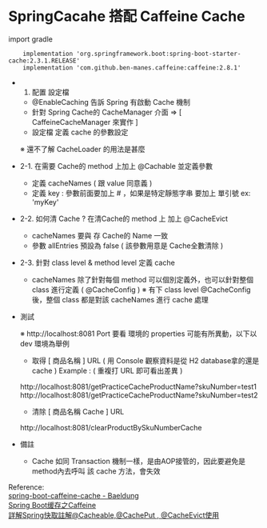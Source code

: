 # SpringCacahe 搭配 Caffeine Cache

import gradle

```
	implementation 'org.springframework.boot:spring-boot-starter-cache:2.3.1.RELEASE'
	implementation 'com.github.ben-manes.caffeine:caffeine:2.8.1'

```

- 1. 配置 設定檔

	- @EnableCaching 告訴 Spring 有啟動 Cache 機制
	- 針對 Spring Cache的 CacheManager 介面  => [ CaffeineCacheManager 來實作 ]
	- 設定檔 定義 cache 的參數設定
	
	※  還不了解 CacheLoader 的用法是甚麼
	
- 2-1. 在需要 Cache的 method 上加上 @Cachable 並定義參數

	- 定義 cacheNames ( 跟 value 同意義 )
	- 定義 key : 參數前面要加上 # ，如果是特定靜態字串 要加上 單引號 ex: 'myKey'

- 2-2. 如何清 Cache ? 在清Cache的 method 上 加上 @CacheEvict

	- cacheNames 要與 存 Cache的 Name 一致
	- 參數 allEntries 預設為 false ( 該參數用意是 Cache全數清除 )

- 2-3. 針對 class level & method level 定義 cache
	
	- cacheNames 除了針對每個 method 可以個別定義外，也可以針對整個 class 進行定義 ( @CacheConfig )
	※  有下 class level @CacheConfig 後，整個 class 都是對該 cacheNames 進行 cache 處理
	

- 測試

	※ http://localhost:8081 Port 要看 環境的 properties 可能有所異動，以下以 dev 環境為舉例
	
	- 取得 [ 商品名稱  ] URL ( 用 Console 觀察資料是從 H2 database拿的還是 cache )
	Example : ( 重複打 URL 即可看出差異 )
	
	http://localhost:8081/getPracticeCacheProductName?skuNumber=test1
	http://localhost:8081/getPracticeCacheProductName?skuNumber=test2
	
	- 清除  [ 商品名稱 Cache ] URL
	
	http://localhost:8081/clearProductBySkuNumberCache 
	
- 備註

	- Cache 如同 Transaction 機制一樣，是由AOP接管的，因此要避免是 method內去呼叫 該 cache 方法，會失效	

Reference: <br>
[spring-boot-caffeine-cache - Baeldung](https://www.baeldung.com/spring-boot-caffeine-cache) <br>
[Spring Boot缓存之Caffeine](http://zhuhengwei.com/2018/12/01/Spring%20Boot%E7%BC%93%E5%AD%98%E4%B9%8BCaffeine/)<br>
[詳解Spring快取註解@Cacheable,@CachePut , @CacheEvict使用](https://codertw.com/%E7%A8%8B%E5%BC%8F%E8%AA%9E%E8%A8%80/309384/)<br>
